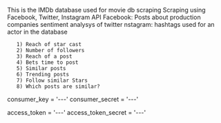 This is the IMDb database used for movie db scraping
Scraping using Facebook, Twitter, Instagram API
Facebook: Posts about production companies
sentiment analysys of twitter
 nstagram: hashtags used for an actor in the database

       1) Reach of star cast
       2) Number of followers
       3) Reach of a post
       4) Bets time to post
       5) Similar posts
       6) Trending posts
       7) Follow similar Stars
       8) Which posts are similar?
consumer_key = '---'
consumer_secret = '---'

access_token = '---'
access_token_secret = '---'
